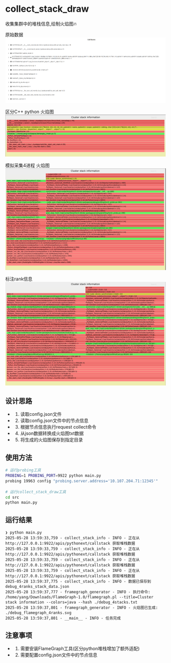 # collect_stack_draw
收集集群中的堆栈信息,绘制火焰图🔥

原始数据
![原始单rank stack](./pics/stack%202025-05-26%2010-37-55.png)

区分C++ python 火焰图
![区分C++ python](./pics/V0_3%202025-05-28%2014-47-21.png)

模拟采集4进程 火焰图
![V0_5_2025-05-30_10-02-07.png](./pics/V0_5_2025-05-30_10-02-07.png)

标注rank信息
![标注rank信息](./pics/V0_6_2025-06-04_10-01-25.png)

## 设计思路
- 1. 读取config.json文件
- 2. 读取config.json文件中的节点信息
- 3. 根据节点信息执行request collect命令
- 4. 从json数据转换成火焰图txt数据
- 5. 将生成的火焰图保存到指定目录

## 使用方法
```bash
# 运行probing工具
PROBING=1 PROBING_PORT=9922 python main.py
probing 19963 config "probing.server.address='10.107.204.71:12345'"     

# 运行collect_stack_draw工具
cd src
python main.py
```

## 运行结果
```
❯ python main.py
2025-05-28 13:59:33,759 - collect_stack_info - INFO - 正在从 http://127.0.0.1:9922/apis/pythonext/callstack 获取堆栈数据
2025-05-28 13:59:33,759 - collect_stack_info - INFO - 正在从 http://127.0.0.1:9922/apis/pythonext/callstack 获取堆栈数据
2025-05-28 13:59:33,759 - collect_stack_info - INFO - 正在从 http://127.0.0.1:9922/apis/pythonext/callstack 获取堆栈数据
2025-05-28 13:59:33,759 - collect_stack_info - INFO - 正在从 http://127.0.0.1:9922/apis/pythonext/callstack 获取堆栈数据
2025-05-28 13:59:37,775 - collect_stack_info - INFO - 数据已保存到 debug_4ranks_stack_data.json
2025-05-28 13:59:37,777 - framegraph_generator - INFO - 执行命令: /home/yang/Downloads/FlameGraph-1.0/flamegraph.pl --title=Cluster stack information --colors=java --hash ./debug_4stacks.txt
2025-05-28 13:59:37,801 - framegraph_generator - INFO - 火焰图已生成: ./debug_flamegraph_4ranks.svg
2025-05-28 13:59:37,801 - __main__ - INFO - 任务完成
```

## 注意事项
- 1. 需要安装FlameGraph工具(区分python堆栈增加了额外适配)
- 2. 需要配置config.json文件中的节点信息

